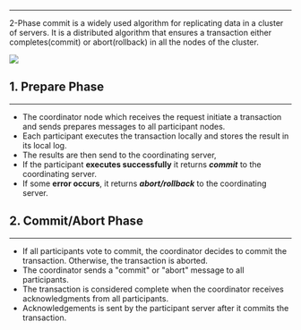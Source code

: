 
----
2-Phase commit is a widely used algorithm for replicating data in a cluster of servers. It is a distributed algorithm that ensures a transaction either completes(commit) or abort(rollback) in all the nodes of the cluster.

![](https://miro.medium.com/v2/resize:fit:320/0*FBQPiHKMRmrPE_mc.png)


##  1. Prepare Phase
---
- The coordinator node which receives the request initiate a transaction and sends prepares messages to all participant nodes.
- Each participant executes the transaction locally and stores the result in its local log.
- The results are then send to the coordinating server, 
- If the participant **executes successfully** it returns ***commit*** to the coordinating server.
- If some **error occurs**, it returns ***abort/rollback*** to the coordinating server.

## 2. Commit/Abort Phase
---
- If all participants vote to commit, the coordinator decides to commit the transaction. Otherwise, the transaction is aborted.
- The coordinator sends a "commit" or "abort" message to all participants.
- The transaction is considered complete when the coordinator receives acknowledgments from all participants.
- Acknowledgements is sent by the participant server after it commits the transaction.